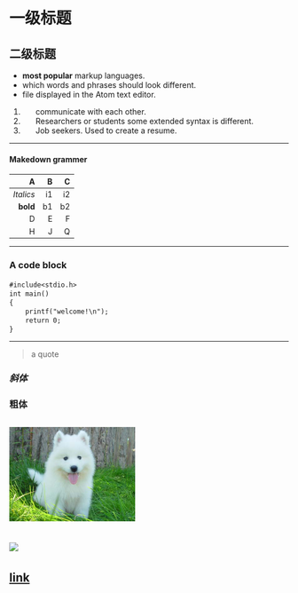 # 一级标题
## 二级标题

* **most popular** markup languages.
* which words and phrases should look different.
* file displayed in the Atom text editor.

1. &#160;&#160;&#160;&#160;&#160;&#160;communicate with each other.
2. &#160;&#160;&#160;&#160;&#160;&#160;Researchers or students some extended syntax is different.
3. &#160;&#160;&#160;&#160;&#160;&#160;Job seekers. Used to create a resume. 
----------------------------------------------------------------------------------------------------------------------------------
####  Makedown grammer
| A | B | C
|----------------:|-----------------:|--------:|
| *Italics* | i1 | i2 |
| **bold** | b1 | b2 |
| D | E | F |
| H | J | Q |


----------------------------------------------------------------------------------------------------------------------------------
### A code block
 
```
#include<stdio.h>
int main()
{
    printf("welcome!\n");
    return 0;
}
```  

----------------------------------------------------------------------------------------------------------------------------------

>a quote



### *斜体*  

### **粗体**
## <img src="w.jpg" width=45%>
## <img src="https://img2.baidu.com/it/u=3211231239,1842853752&fm=26&fmt=auto&gp=0.jpg" width=45%>

##  [link](xyxy.md)

